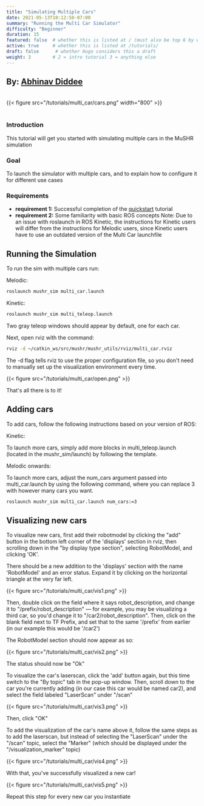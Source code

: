 ```yaml
---
title: "Simulating Multiple Cars"
date: 2021-05-13T18:12:58-07:00
summary: "Running the Multi Car Simulator"
difficulty: "Beginner"
duration: 15
featured: false  # whether this is listed at / (must also be top 6 by weight). 
active: true     # whether this is listed at /tutorials/
draft: false      # whether Hugo considers this a draft
weight: 3        # 2 = intro tutorial 3 = anything else
---
```


<h2> By: <a href=https://heatblast016.github.io/>Abhinav Diddee</a></h2>

<!-- Header figure required! -->
<br>
{{< figure src="/tutorials/multi_car/cars.png" width="800" >}} <br>                           
<br>

### Introduction
This tutorial will get you started with simulating multiple cars in the MuSHR simulation

### Goal
To launch the simulator with multiple cars, and to explain how to configure it for different use cases

### Requirements
* **requirement 1:** Successful completion of the [quickstart](/tutorials/quickstart) tutorial
* **requirement 2:** Some familiarity with basic ROS concepts
Note: Due to an issue with roslaunch in ROS Kinetic, the instructions for Kinetic users will differ from the instructions for Melodic users, since Kinetic users have to use an outdated version of the Multi Car launchfile
## Running the Simulation
To run the sim with multiple cars run:

Melodic:

```bash
roslaunch mushr_sim multi_car.launch
```

Kinetic:

```bash
roslaunch mushr_sim multi_teleop.launch
```

Two gray teleop windows should appear by default, one for each car.

Next, open rviz with the command:

```bash
rviz -d ~/catkin_ws/src/mushr/mushr_utils/rviz/multi_car.rviz
```
The -d flag tells rviz to use the proper configuration file, so you don't need to manually set up the visualization environment every time.

{{< figure src="/tutorials/multi_car/open.png" >}}

That's all there is to it!
## Adding cars
To add cars, follow the following instructions based on your version of ROS:

Kinetic:

To launch more cars, simply add more blocks in multi_teleop.launch (located in the mushr_sim/launch) by following the template.

Melodic onwards:

To launch more cars, adjust the num_cars argument passed into multi_car.launch by using the following command, where you can replace 3 with however many cars you want. 

```bash
roslaunch mushr_sim multi_car.launch num_cars:=3
```
## Visualizing new cars 
To visualize new cars, first add their robotmodel by clicking the "add" button in the bottom left corner of the 'displays' section in rviz, then scrolling down in the "by display type section", selecting RobotModel, and clicking 'OK'.

There should be a new addition to the 'displays' section with the name 'RobotModel' and an error status. Expand it by clicking on the horizontal triangle at the very far left.

{{< figure src="/tutorials/multi_car/vis1.png" >}}

Then, double click on the field where it says robot_description, and change it to "/prefix/robot_description" — for example, you may be visualizing a third car, so you'd change it to "/car2/robot_description". Then, click on the blank field next to TF Prefix, and set that to the same '/prefix' from earlier (in our example this would be '/car2')  

The RobotModel section should now appear as so:

{{< figure src="/tutorials/multi_car/vis2.png" >}}

The status should now be "Ok"

To visualize the car's laserscan, click the 'add' button again, but this time switch to the "By topic" tab in the pop-up window. Then, scroll down to the car you're currently adding (in our case this car would be named car2), and select the field labeled "LaserScan" under "/scan"

{{< figure src="/tutorials/multi_car/vis3.png" >}}

Then, click "OK"

To add the visualization of the car's name above it, follow the same steps as to add the laserscan, but instead of selecting the "LaserScan" under the "/scan" topic, select the "Marker" (which should be displayed under the "/visualization_marker" topic)

{{< figure src="/tutorials/multi_car/vis4.png" >}}

With that, you've successfully visualized a new car!

{{< figure src="/tutorials/multi_car/vis5.png" >}}

Repeat this step for every new car you instantiate
